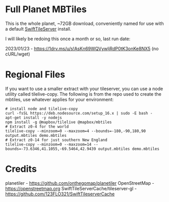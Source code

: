 # Full Planet MBTiles

This is the whole planet, ~72GB download, conveniently named for use with a default [SwiftTileServer](https://github.com/123FLO321/SwiftTileserverCache) install.

I will likely be redoing this once a month or so, last run date:

2023/01/23 - https://1drv.ms/u/s!AsKn69WQVywljRdP0tK3onKe8NX5 (no cURL/wget)

# Regional Files

If you want to use a smaller extract with your tileserver, you can use a node utility called tilelive-copy. The following is from the repo used to create the mbtiles, use whatever applies for your environment:
```
# install node and tilelive-copy
curl -fsSL https://deb.nodesource.com/setup_16.x | sudo -E bash -
apt-get install -y nodejs
npm install -g @mapbox/tilelive @mapbox/mbtiles
# Extract z0-4 for the world
tilelive-copy --minzoom=0 --maxzoom=4 --bounds=-180,-90,180,90 output.mbtiles demo.mbtiles
# Extract z0-14 for just southern New England
tilelive-copy --minzoom=0 --maxzoom=14 --bounds=-73.6346,41.1055,-69.5464,42.9439 output.mbtiles demo.mbtiles
```

# Credits

planetiler - https://github.com/onthegomap/planetiler
OpenStreetMap - https://openstreetmap.org
SwiftTileServerCache/tileserver-gl - https://github.com/123FLO321/SwiftTileserverCache

